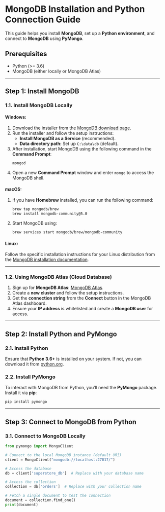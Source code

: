 # MongoDB Installation and Python Connection Guide

This guide helps you install **MongoDB**, set up a **Python environment**, and connect to **MongoDB** using **PyMongo**.

## Prerequisites

- Python (>= 3.6)
- MongoDB (either locally or MongoDB Atlas)

---

## Step 1: Install MongoDB

### 1.1. **Install MongoDB Locally**

#### Windows:

1. Download the installer from the [MongoDB download page](https://www.mongodb.com/try/download/community).
2. Run the installer and follow the setup instructions:
   - **Install MongoDB as a Service** (recommended).
   - **Data directory path**: Set up `C:\data\db` (default).
3. After installation, start MongoDB using the following command in the **Command Prompt**:
   ```bash
   mongod
   ```
4. Open a new **Command Prompt** window and enter `mongo` to access the MongoDB shell.

#### macOS:

1. If you have **Homebrew** installed, you can run the following command:
   ```bash
   brew tap mongodb/brew
   brew install mongodb-community@5.0
   ```
2. Start MongoDB using:
   ```bash
   brew services start mongodb/brew/mongodb-community
   ```

#### Linux:

Follow the specific installation instructions for your Linux distribution from the [MongoDB installation documentation](https://docs.mongodb.com/manual/installation/).

---

### 1.2. **Using MongoDB Atlas (Cloud Database)**

1. Sign up for **MongoDB Atlas**: [MongoDB Atlas](https://www.mongodb.com/cloud/atlas).
2. Create a **new cluster** and follow the setup instructions.
3. Get the **connection string** from the **Connect** button in the MongoDB Atlas dashboard.
4. Ensure your **IP address** is whitelisted and create a **MongoDB user** for access.

---

## Step 2: Install Python and PyMongo

### 2.1. **Install Python**

Ensure that **Python 3.6+** is installed on your system. If not, you can download it from [python.org](https://www.python.org/downloads/).

### 2.2. **Install PyMongo**

To interact with MongoDB from Python, you’ll need the **PyMongo** package. Install it via **pip**:
```bash
pip install pymongo
```

---

## Step 3: Connect to MongoDB from Python

### 3.1. **Connect to MongoDB Locally**

```python
from pymongo import MongoClient

# Connect to the local MongoDB instance (default URI)
client = MongoClient("mongodb://localhost:27017/")

# Access the database
db = client['superstore_db']  # Replace with your database name

# Access the collection
collection = db['orders']  # Replace with your collection name

# Fetch a single document to test the connection
document = collection.find_one()
print(document)
```



